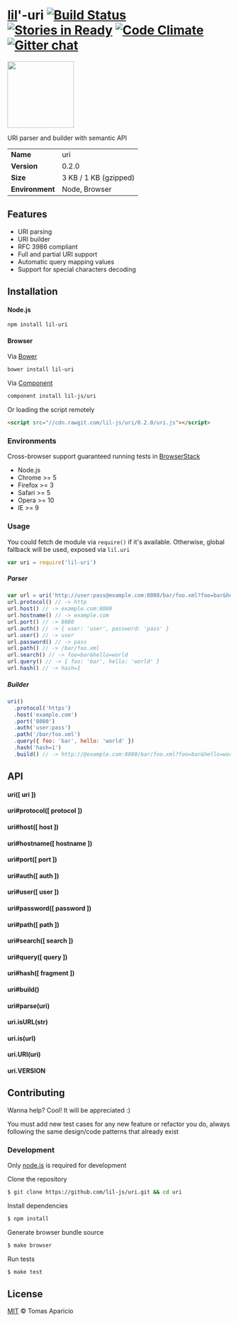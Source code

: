 # [lil](http://lil-js.github.io)'-uri [![Build Status](https://api.travis-ci.org/lil-js/uri.svg?branch=master)][travis] [![Stories in Ready](https://badge.waffle.io/lil-js/uri.png?label=ready&title=Ready)](https://waffle.io/lil-js/uri) [![Code Climate](https://codeclimate.com/github/lil-js/uri/badges/gpa.svg)](https://codeclimate.com/github/lil-js/uri) [![Gitter chat](https://badges.gitter.im/lil-js/uri.png)](https://gitter.im/lil-js/uri)

<img align="center" height="150" src="http://lil-js.github.io/img/liljs-logo.png" />

URI parser and builder with semantic API

<table>
<tr>
<td><b>Name</b></td><td>uri</td>
</tr>
<tr>
<td><b>Version</b></td><td>0.2.0</td>
</tr>
<tr>
<td><b>Size</b></td><td>3 KB / 1 KB (gzipped)</td>
</tr>
<tr>
<td><b>Environment</b></td><td>Node, Browser</td>
</tr>
</table>

## Features

- URI parsing
- URI builder
- RFC 3986 compliant
- Full and partial URI support
- Automatic query mapping values
- Support for special characters decoding

## Installation

#### Node.js
```bash
npm install lil-uri
```

#### Browser
Via [Bower](http://bower.io)
```bash
bower install lil-uri
```
Via [Component](https://github.com/componentjs/component)
```bash
component install lil-js/uri
```
Or loading the script remotely
```html
<script src="//cdn.rawgit.com/lil-js/uri/0.2.0/uri.js"></script>
```

### Environments

Cross-browser support guaranteed running tests in [BrowserStack](http://browserstack.com/)

- Node.js
- Chrome >= 5
- Firefox >= 3
- Safari >= 5
- Opera >= 10
- IE >= 9

### Usage

You could fetch de module via `require()` if it's available.
Otherwise, global fallback will be used, exposed via `lil.uri`
```js
var uri = require('lil-uri')
```

##### Parser
```js
var url = uri('http://user:pass@example.com:8080/bar/foo.xml?foo=bar&hello=world&#hash=1')
url.protocol() // -> http
url.host() // -> example.com:8080
url.hostname() // -> example.com
url.port() // -> 8080
url.auth() // -> { user: 'user', password: 'pass' }
url.user() // -> user
url.password() // -> pass
url.path() // -> /bar/foo.xml
url.search() // -> foo=bar&hello=world
url.query() // -> { foo: 'bar', hello: 'world' }
url.hash() // -> hash=1
```

##### Builder
```js
uri()
  .protocol('https')
  .host('example.com')
  .port('8080')
  .auth('user:pass')
  .path('/bar/foo.xml')
  .query({ foo: 'bar', hello: 'world' })
  .hash('hash=1')
  .build() // -> http://@example.com:8080/bar/foo.xml?foo=bar&hello=world&#frament=1
```

## API

#### uri([ uri ])

#### uri#protocol([ protocol ])

#### uri#host([ host ])

#### uri#hostname([ hostname ])

#### uri#port([ port ])

#### uri#auth([ auth ])

#### uri#user([ user ])

#### uri#password([ password ])

#### uri#path([ path ])

#### uri#search([ search ])

#### uri#query([ query ])

#### uri#hash([ fragment ])

#### uri#build()

#### uri#parse(uri)

#### uri.isURL(str)

#### uri.is(url)

#### uri.URI(uri)

#### uri.VERSION

## Contributing

Wanna help? Cool! It will be appreciated :)

You must add new test cases for any new feature or refactor you do,
always following the same design/code patterns that already exist

### Development

Only [node.js](http://nodejs.org) is required for development

Clone the repository
```bash
$ git clone https://github.com/lil-js/uri.git && cd uri
```

Install dependencies
```bash
$ npm install
```

Generate browser bundle source
```bash
$ make browser
```

Run tests
```bash
$ make test
```

## License

[MIT](http://opensource.org/licenses/MIT) © Tomas Aparicio

[travis]: http://travis-ci.org/lil-js/uri
